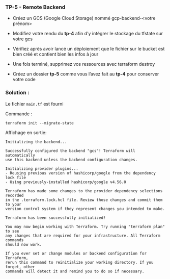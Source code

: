 


###  TP-5  - Remote Backend

- Créez un GCS (Google Cloud Storage) nommé gcp-backend-<votre prénom>

- Modifiez votre rendu du **tp-4** afin d’y intégrer le stockage du tfstate sur votre gcs

- Vérifiez après avoir lancé un déploiement que le fichier sur le bucket est bien créé et contient bien les infos à jour

- Une fois terminé, supprimez vos ressources avec terraform destroy

- Créez un dossier **tp-5** comme vous l’avez fait au **tp-4** pour conserver votre code

### Solution :

Le fichier `main.tf` est fourni

Commande :

```shell
terraform init --migrate-state
```

Affichage en sortie:

```shell
Initializing the backend...

Successfully configured the backend "gcs"! Terraform will automatically
use this backend unless the backend configuration changes.

Initializing provider plugins...
- Reusing previous version of hashicorp/google from the dependency lock file
- Using previously-installed hashicorp/google v4.56.0

Terraform has made some changes to the provider dependency selections recorded
in the .terraform.lock.hcl file. Review those changes and commit them to your
version control system if they represent changes you intended to make.

Terraform has been successfully initialized!

You may now begin working with Terraform. Try running "terraform plan" to see
any changes that are required for your infrastructure. All Terraform commands
should now work.

If you ever set or change modules or backend configuration for Terraform,
rerun this command to reinitialize your working directory. If you forget, other
commands will detect it and remind you to do so if necessary.

```
